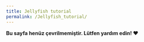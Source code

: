 ```yaml
---
title: Jellyfish tutorial
permalink: /Jellyfish_tutorial/
---
```


**Bu sayfa henüz çevrilmemiştir. Lütfen yardım edin! ❤**

